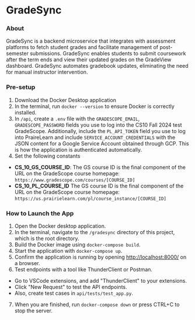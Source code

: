 # GradeSync

### About

GradeSync is a backend microservice that integrates with assessment platforms to fetch student grades and facilitate management of post-semester submissions. GradeSync enables students to submit coursework after the term ends and view their updated grades on the GradeView dashboard. GradeSync automates gradebook updates, eliminating the need for manual instructor intervention.

### Pre-setup 
1. Download the Docker Desktop application
2. In the terminal, run `docker --version` to ensure Docker is correctly installed.
3. In `/api`, create a `.env` file with the `GRADESCOPE_EMAIL`, `GRADESCOPE_PASSWORD` fields you use to log into the CS10 Fall 2024 test GradeScope. Additionally, include the `PL_API_TOKEN` field you use to log into PraireLearn and include `SERVICE_ACCOUNT_CREDENTIALS` with the JSON content for a Google Service Account obtained through GCP. This is how the application is authenticated automatically.
4. Set the following constants
- **CS_10_GS_COURSE_ID**: The GS course ID is the final component of the URL on the GradeScope course homepage: `https://www.gradescope.com/courses/[COURSE_ID]`
- **CS_10_PL_COURSE_ID** The GS course ID is the final component of the URL on the GradeScope course homepage: `https://us.prairielearn.com/pl/course_instance/[COURSE_ID]`
### How to Launch the App

1. Open the Docker desktop application.
2. In the terminal, navigate to the `/gradesync` directory of this project, which is the root directory.
3. Build the Docker image using `docker-compose build`.
4. Start the application with `docker-compose up`.
5. Confirm the application is running by opening [http://localhost:8000/](http://localhost:8000/) on a browser.
6. Test endpoints with a tool like ThunderClient or Postman.
- Go to VSCode extensions, and add "ThunderClient" to your extensions.
- Click "New Request" to test the API endpoints.
- Also, create test cases in `api/tests/test_app.py`.
7. When you are finished, run `docker-compose down` or press CTRL+C to stop the server.
